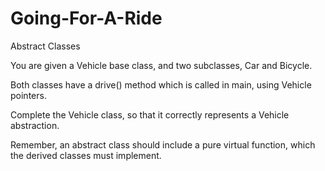# Going-For-A-Ride
Abstract Classes

You are given a Vehicle base class, and two subclasses, Car and Bicycle.

Both classes have a drive() method which is called in main, using Vehicle pointers.

Complete the Vehicle class, so that it correctly represents a Vehicle abstraction.

Remember, an abstract class should include a pure virtual function, which the derived classes must implement. 
